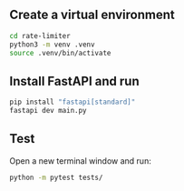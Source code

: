 ## Create a virtual environment
```bash
cd rate-limiter
python3 -m venv .venv
source .venv/bin/activate
```

## Install FastAPI and run
```bash
pip install "fastapi[standard]"
fastapi dev main.py
```

## Test
Open a new terminal window and run:
```bash
python -m pytest tests/
```
